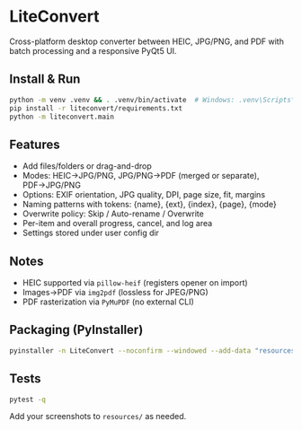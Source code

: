 LiteConvert
===========

Cross-platform desktop converter between HEIC, JPG/PNG, and PDF with batch processing and a responsive PyQt5 UI.

Install & Run
-------------

```bash
python -m venv .venv && . .venv/bin/activate  # Windows: .venv\Scripts\activate
pip install -r liteconvert/requirements.txt
python -m liteconvert.main
```

Features
--------
- Add files/folders or drag-and-drop
- Modes: HEIC→JPG/PNG, JPG/PNG→PDF (merged or separate), PDF→JPG/PNG
- Options: EXIF orientation, JPG quality, DPI, page size, fit, margins
- Naming patterns with tokens: {name}, {ext}, {index}, {page}, {mode}
- Overwrite policy: Skip / Auto-rename / Overwrite
- Per-item and overall progress, cancel, and log area
- Settings stored under user config dir

Notes
-----
- HEIC supported via `pillow-heif` (registers opener on import)
- Images→PDF via `img2pdf` (lossless for JPEG/PNG)
- PDF rasterization via `PyMuPDF` (no external CLI)

Packaging (PyInstaller)
-----------------------

```bash
pyinstaller -n LiteConvert --noconfirm --windowed --add-data "resources/icons:resources/icons" liteconvert/main.py
```

Tests
-----

```bash
pytest -q
```

Add your screenshots to `resources/` as needed.


